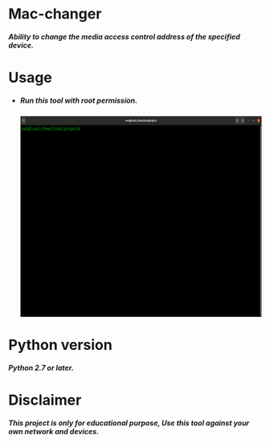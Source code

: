 # Mac-changer

<h5>Ability to change the media access control address of the specified device.</h5>



# Usage

* <h5>Run this tool with root permission.</h5>
            <p><img align="center" alt="Demo" src="https://github.com/ipratheep/mac-changer/blob/main/Demo.gif" width="700" height="400"></p>



# Python version

<h5>Python 2.7 or later.</h5>


# Disclaimer
<h5>This project is only for educational purpose, Use this tool against your own network and devices.</h5>

